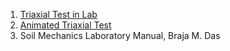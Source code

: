 1. [Triaxial Test in Lab](https://www.youtube.com/watch?v=mUijZald_K8)
2. [Animated Triaxial Test](https://www.youtube.com/watch?v=hq4UlLm8oIs)
3. Soil Mechanics Laboratory Manual, Braja M. Das
